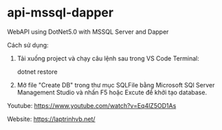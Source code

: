# api-mssql-dapper

WebAPI using DotNet5.0 with MSSQL Server and Dapper

Cách sử dụng:

1. Tải xuống project và chạy câu lệnh sau trong VS Code Terminal:

   dotnet restore

2. Mở file "Create DB" trong thư mục SQLFile bằng Microsoft SQl Server Management Studio và nhấn F5 hoặc Excute để khởi tạo database.

Youtube:
https://www.youtube.com/watch?v=Eq4lZ5OD1As

Website:
https://laptrinhvb.net/
